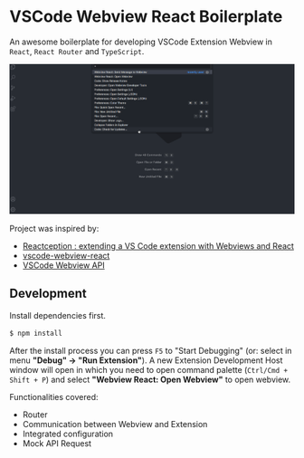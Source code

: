 # VSCode Webview React Boilerplate

An awesome boilerplate for developing VSCode Extension Webview in `React`, `React Router` and `TypeScript`.

![screenshot](screenshot.gif)

Project was inspired by:
- [Reactception : extending a VS Code extension with Webviews and React](https://medium.com/younited-tech-blog/reactception-extending-vs-code-extension-with-webviews-and-react-12be2a5898fd)
- [vscode-webview-react](https://github.com/rebornix/vscode-webview-react)
- [VSCode Webview API](https://code.visualstudio.com/api/extension-guides/webview)

## Development

Install dependencies first.

```bash
$ npm install
```

After the install process you can press `F5` to "Start Debugging" (or: select in menu **"Debug" -> "Run Extension"**). A new Extension Development Host window will open in which you need to open command palette (`Ctrl/Cmd + Shift + P`) and select **"Webview React: Open Webview"** to open webview.

Functionalities covered:
- Router
- Communication between Webview and Extension
- Integrated configuration
- Mock API Request
